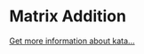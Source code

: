 Matrix Addition
=
[Get more information about kata...](https://www.codewars.com//kata/526233aefd4764272800036f)